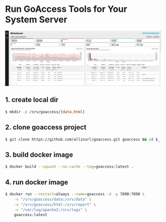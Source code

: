 # Run GoAccess Tools for Your System Server

![GoAccess](../../images/dockerfiles/linux-goaccess-tool.jpg)

## 1. create local dir

```bash
$ mkdir -p /srv/goaccess/{data,html}
```

## 2. clone goaccess project

```bash
$ git clone https://github.com/allinurl/goaccess.git goaccess && cd $_
```

## 3. build docker image

```bash
$ docker build --squash --no-cache --tag=goaccess:latest .
```

## 4. run docker image

```bash
$ docker run --restart=always --name=goaccess -d -p 7890:7890 \
    -v "/srv/goaccess/data:/srv/data" \
    -v "/srv/goaccess/html:/srv/report" \
    -v "/var/log/apache2:/srv/logs" \
    goaccess:latest
```
